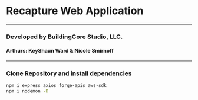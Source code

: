 # Recapture Web Application
---

### Developed by BuildingCore Studio, LLC.
#### Arthurs: KeyShaun Ward & Nicole Smirnoff

---

### Clone Repository and install dependencies

```bash
npm i express axios forge-apis aws-sdk
npm i nodemon -D
```

